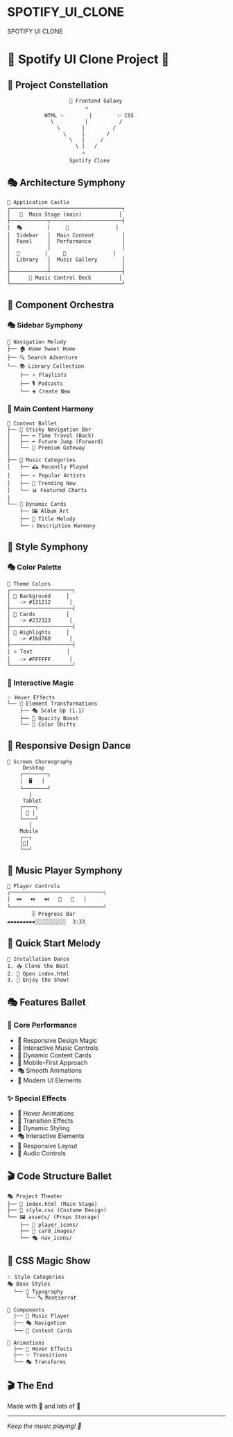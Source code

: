 # SPOTIFY_UI_CLONE
SPOTIFY UI CLONE


# 🎵 Spotify UI Clone Project 🚀

## 🌟 Project Constellation
```
                    🎨 Frontend Galaxy
                         ⭐
            HTML ✨        |        ✨ CSS
              \          |          /
                \       |         /
                  \     |       /
                    \   |     /
                      \ |   /
                        ⭐
                    Spotify Clone
```

## 🎭 Architecture Symphony 

```
🏰 Application Castle
┌────────────────────────────────────┐
│   🎪  Main Stage (main)            │
├────────────┬───────────────────────┤
│  🎭        │     🎪               │
│  Sidebar   │  Main Content         │
│  Panel     │  Performance          │
│            │                       │
│  🎵        │     🎸               │
│  Library   │  Music Gallery        │
│            │                       │
├────────────┴───────────────────────┤
│      🎼 Music Control Deck         │
└────────────────────────────────────┘
```

## 🎨 Component Orchestra

### 🎭 Sidebar Symphony
```
🎵 Navigation Melody
├── 🏠 Home Sweet Home
├── 🔍 Search Adventure
└── 📚 Library Collection
    ├── ⭐ Playlists
    ├── 🎙️ Podcasts
    └── ➕ Create New
```

### 🌈 Main Content Harmony
```
🎪 Content Ballet
├── 🎯 Sticky Navigation Bar
│   ├── ⬅️ Time Travel (Back)
│   ├── ➡️ Future Jump (Forward)
│   └── 👑 Premium Gateway
│
├── 🎵 Music Categories
│   ├── 🕰️ Recently Played
│   ├── ⭐ Popular Artists
│   ├── 🌟 Trending Now
│   └── 📊 Featured Charts
│
└── 🎼 Dynamic Cards
    ├── 🖼️ Album Art
    ├── 📝 Title Melody
    └── ℹ️ Description Harmony
```

## 🎨 Style Symphony

### 🎭 Color Palette
```
🎨 Theme Colors
┌────────────────────┐
│ 🖤 Background     │
│   -> #121212      │
├────────────────────┤
│ 🔲 Cards          │
│   -> #232323      │
├────────────────────┤
│ 💫 Highlights     │
│   -> #1bd760      │
├────────────────────┤
│ ⭐ Text           │
│   -> #FFFFFF      │
└────────────────────┘
```

### 🎪 Interactive Magic
```
✨ Hover Effects
└── 🔮 Element Transformations
    ├── 🎭 Scale Up (1.1)
    ├── 🌟 Opacity Boost
    └── 🎨 Color Shifts
```

## 🎯 Responsive Design Dance

```
📱 Screen Choreography
     Desktop
    ┌────────┐
    │  🖥️   │
    └────────┘
       │
     Tablet   
    ┌────┐
    │ 📱 │
    └────┘
       │
    Mobile
    ┌──┐
    │📱│
    └──┘
```

## 🎼 Music Player Symphony
```
🎵 Player Controls
┌──────────────────────────────┐
│  ⏮️   ⏯️   ⏭️   🔀   🔁   │
└──────────────────────────────┘
        🎚️ Progress Bar
▰▰▰▰▰▰▰▰▰░░░░░░░░░░  3:33
```

## 🚀 Quick Start Melody

```
🎵 Installation Dance
1. 📥 Clone the Beat
2. 🎯 Open index.html
3. 🎉 Enjoy the Show!
```

## 🎭 Features Ballet

### 🎪 Core Performance
- 🎨 Responsive Design Magic
- 🎵 Interactive Music Controls
- 🌈 Dynamic Content Cards
- 📱 Mobile-First Approach
- 🎭 Smooth Animations
- 🎪 Modern UI Elements

### ✨ Special Effects
- 🌟 Hover Animations
- 💫 Transition Effects
- 🎨 Dynamic Styling
- 🎭 Interactive Elements
- 🎪 Responsive Layout
- 🎵 Audio Controls

## 🎬 Code Structure Ballet

```
🎭 Project Theater
├── 📜 index.html (Main Stage)
├── 🎨 style.css (Costume Design)
└── 🖼️ assets/ (Props Storage)
    ├── 🎵 player_icons/
    ├── 🎨 card_images/
    └── 🎭 nav_icons/
```

## 🌟 CSS Magic Show

```
✨ Style Categories
🎭 Base Styles
  └── 📝 Typography
      └── 🔤 Montserrat

🎨 Components
  ├── 🎵 Music Player
  ├── 🎭 Navigation
  └── 🎪 Content Cards

💫 Animations
  ├── 🌟 Hover Effects
  ├── ✨ Transitions
  └── 🎭 Transforms
```

## 🎬 The End

Made with 💝 and lots of 🎵

---
*Keep the music playing! 🎵*
